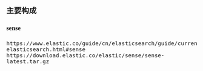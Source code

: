 <span  style="font-family: Simsun,serif; font-size: 17px; ">

### 主要构成

#### sense

~~~
https://www.elastic.co/guide/cn/elasticsearch/guide/current/running-elasticsearch.html#sense
https://download.elastic.co/elastic/sense/sense-latest.tar.gz
~~~

</span>